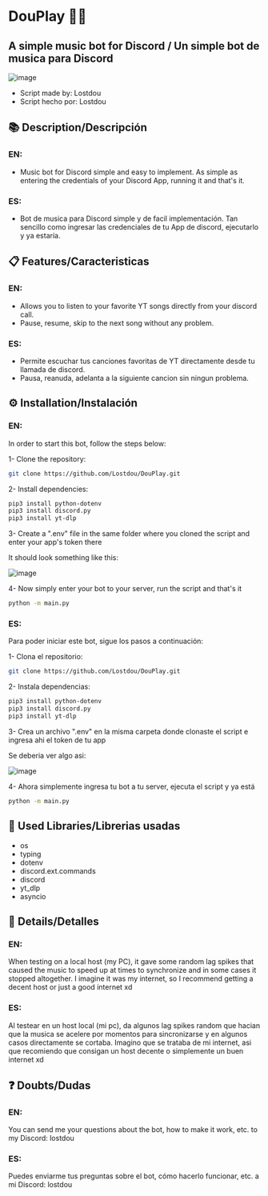 # DouPlay 🤖🎶
## A simple music bot for Discord / Un simple bot de musica para Discord
![image](https://github.com/user-attachments/assets/4a2c80c7-e3f1-4ec3-b9cd-a881dd149ff6)


- Script made by: Lostdou
- Script hecho por: Lostdou

## 📚 Description/Descripción

### EN:
- Music bot for Discord simple and easy to implement.
As simple as entering the credentials of your Discord App, running it and that's it.

### ES:
- Bot de musica para Discord simple y de facil implementación.
Tan sencillo como ingresar las credenciales de tu App de discord, ejecutarlo y ya estaría.

## 📋 Features/Caracteristicas

### EN:
- Allows you to listen to your favorite YT songs directly from your discord call.
- Pause, resume, skip to the next song without any problem.

### ES:
- Permite escuchar tus canciones favoritas de YT directamente desde tu llamada de discord.
- Pausa, reanuda, adelanta a la siguiente cancion sin ningun problema.

## ⚙️ Installation/Instalación
### EN:
In order to start this bot, follow the steps below:

1- Clone the repository:
```bash
git clone https://github.com/Lostdou/DouPlay.git
```

2- Install dependencies:
```bash
pip3 install python-dotenv
pip3 install discord.py
pip3 install yt-dlp
```
3- Create a ".env" file in the same folder where you cloned the script and enter your app's token there

It should look something like this:

![image](https://github.com/user-attachments/assets/289d1183-15c4-487d-92b9-248bbd1597c8)

4- Now simply enter your bot to your server, run the script and that's it
```bash
python -m main.py
```

### ES:
Para poder iniciar este bot, sigue los pasos a continuación:

1-  Clona el repositorio:
```bash
git clone https://github.com/Lostdou/DouPlay.git
```

2- Instala dependencias:
```bash
pip3 install python-dotenv
pip3 install discord.py
pip3 install yt-dlp
```
3- Crea un archivo ".env" en la misma carpeta donde clonaste el script e ingresa ahi el token de tu app

Se deberia ver algo asi:

![image](https://github.com/user-attachments/assets/d764504b-3906-4e00-999d-4ee2accb1b82)

4- Ahora simplemente ingresa tu bot a tu server, ejecuta el script y ya está
```bash
python -m main.py
```

## 🤖 Used Libraries/Librerias usadas

- os
- typing
- dotenv
- discord.ext.commands
- discord
- yt_dlp
- asyncio

## 📝 Details/Detalles
### EN:
When testing on a local host (my PC), it gave some random lag spikes that caused the music to speed up at times to synchronize and in some cases it stopped altogether.
I imagine it was my internet, so I recommend getting a decent host or just a good internet xd

### ES:
Al testear en un host local (mi pc), da algunos lag spikes random que hacian que la musica se acelere por momentos para sincronizarse y en algunos casos directamente se cortaba.
Imagino que se trataba de mi internet, asi que recomiendo que consigan un host decente o simplemente un buen internet xd

## ❓ Doubts/Dudas

### EN:
You can send me your questions about the bot, how to make it work, etc. to my Discord: lostdou

### ES:
Puedes enviarme tus preguntas sobre el bot, cómo hacerlo funcionar, etc. a mi Discord: lostdou

